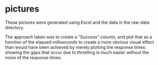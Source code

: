 # pictures

These pictures were generated using Excel and the data in the raw-data directory.

The approach taken was to create a "Success" column, and plot that as a function
of the elapsed milliseconds to create a more obvious visual effect than would
have been achieved by merely plotting the response times: showing the gaps that
occur due to throttling is much easier without the noise of the response times.

